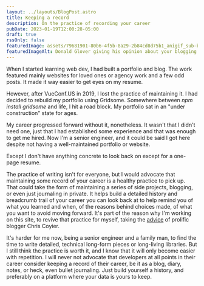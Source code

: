 ```yaml
---
layout: ../layouts/BlogPost.astro
title: Keeping a record
description: On the practice of recording your career
pubDate: 2023-01-19T12:00:28-05:00
draft: true
rssOnly: false
featuredImage: assets/79681901-80b6-4f5b-8a29-2b84cd8d75b1_anigif_sub-buzz-3720-1499712431-1-1-.gif
featuredImageAlt: Donald Glover giving his opinion about your blogging habits.
---
```

When I started learning web dev, I had built a portfolio and blog. The work featured mainly websites for loved ones or agency work and a few odd posts. It made it way easier to get eyes on my resume.

However, after VueConf.US in 2019, I lost the practice of maintaining it. I had decided to rebuild my portfolio using Gridsome. Somewhere between _npm install gridsome_ and life, I hit a road block. My portfolio sat in an "under construction" state for ages.

My career progressed forward without it, nonetheless. It wasn't that I didn't need one, just that I had established some experience and that was enough to get me hired. Now I'm a senior engineer, and it could be said I got here despite not having a well-maintained portfolio or website.

Except I don't have anything concrete to look back on except for a one-page resume.

The practice of writing isn't for everyone, but I would advocate that maintaining some record of your career is a healthy practice to pick up. That could take the form of maintaining a series of side projects, blogging, or even just journaling in private. It helps build a detailed history and breadcrumb trail of your career you can look back at to help remind you of what you learned and when, of the reasons behind choices made, of what you want to avoid moving forward. It's part of the reason why I'm working on this site, to revive that practice for myself, taking the [advice](https://chriscoyier.net/2023/01/05/i-feel-contractually-obliged-to-link-to-a-post-like-bring-back-personal-blogging/) of prolific blogger Chris Coyier.

It's harder for me now, being a senior engineer and a family man, to find the time to write detailed, technical long-form pieces or long-living libraries. But I still think the practice is worth it, and I know that it will only become easier with repetition. I will never not advocate that developers at all points in their career consider keeping a record of their career, be it as a blog, diary, notes, or heck, even bullet journaling. Just build yourself a history, and preferably on a platform where your data is yours to keep.

